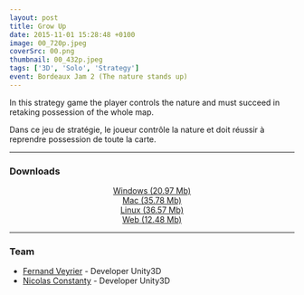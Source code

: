 ```yaml
---
layout: post
title: Grow Up
date: 2015-11-01 15:28:48 +0100
image: 00_720p.jpeg
coverSrc: 00.png
thumbnail: 00_432p.jpeg
tags: ['3D', 'Solo', 'Strategy']
event: Bordeaux Jam 2 (The nature stands up)
---
```

In this strategy game the player controls the nature and must succeed in retaking possession of the whole map.

Dans ce jeu de stratégie, le joueur contrôle la nature et doit réussir à reprendre possession de toute la carte.

***

### Downloads
<p style="text-align: center;margin: 0;"><a href="https://1drv.ms/u/s!AoYk8X2I2PMgg5gIMmsSAtIZTg_YAw?e=iaHx1n">Windows (20.97 Mb)</a></p>
<p style="text-align: center;margin: 0;"><a href="https://1drv.ms/u/s!AoYk8X2I2PMgg5gJf3s_4i1-hTIguw?e=bxezTN">Mac (35.78 Mb)</a></p>
<p style="text-align: center;margin: 0;"><a href="https://1drv.ms/u/s!AoYk8X2I2PMgg5gKdOQoSZ_6IIvGTA?e=TQ9s5V">Linux (36.57 Mb)</a></p>
<p style="text-align: center;margin: 0;"><a href="https://1drv.ms/u/s!AoYk8X2I2PMgg5gEXAOXglHicsccmQ?e=jivSgg">Web (12.48 Mb)</a></p>

***

### Team
* [Fernand Veyrier](https://www.linkedin.com/in/fernand-veyrier-26372596/) - Developer Unity3D
* [Nicolas Constanty](https://fr.linkedin.com/in/nicolas-constanty-653232113) - Developer Unity3D
